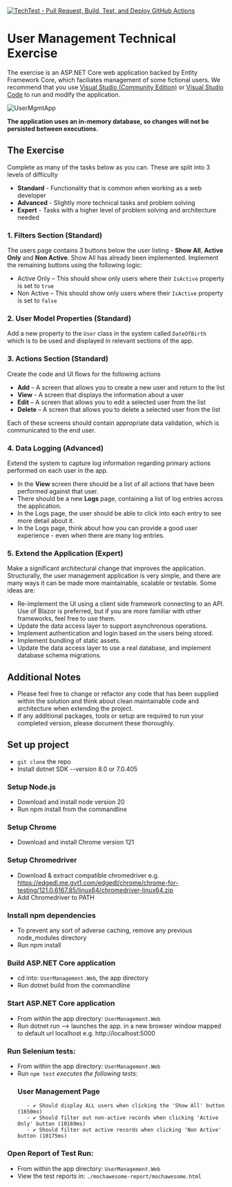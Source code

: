 [![TechTest - Pull Request, Build, Test, and Deploy GitHub Actions](https://github.com/KOlofinmoyin/infloTechTest/actions/workflows/git-hub-actions.yml/badge.svg)](https://github.com/KOlofinmoyin/infloTechTest/actions/workflows/git-hub-actions.yml)

# User Management Technical Exercise

The exercise is an ASP.NET Core web application backed by Entity Framework Core, which faciliates management of some fictional users.
We recommend that you use [Visual Studio (Community Edition)](https://visualstudio.microsoft.com/downloads) or [Visual Studio Code](https://code.visualstudio.com/Download) to run and modify the application. 


![UserMgmtApp](https://github.com/KOlofinmoyin/infloTechTest/assets/33905131/2836c967-8db1-40b3-a09a-608dc9ae187d)


**The application uses an in-memory database, so changes will not be persisted between executions.**

## The Exercise
Complete as many of the tasks below as you can. These are split into 3 levels of difficulty 
* **Standard** - Functionality that is common when working as a web developer
* **Advanced** - Slightly more technical tasks and problem solving
* **Expert** - Tasks with a higher level of problem solving and architecture needed

### 1. Filters Section (Standard)

The users page contains 3 buttons below the user listing - **Show All**, **Active Only** and **Non Active**. Show All has already been implemented. Implement the remaining buttons using the following logic:
* Active Only – This should show only users where their `IsActive` property is set to `true`
* Non Active – This should show only users where their `IsActive` property is set to `false`

### 2. User Model Properties (Standard)

Add a new property to the `User` class in the system called `DateOfBirth` which is to be used and displayed in relevant sections of the app.

### 3. Actions Section (Standard)

Create the code and UI flows for the following actions
* **Add** – A screen that allows you to create a new user and return to the list
* **View** - A screen that displays the information about a user
* **Edit** – A screen that allows you to edit a selected user from the list  
* **Delete** – A screen that allows you to delete a selected user from the list

Each of these screens should contain appropriate data validation, which is communicated to the end user.

### 4. Data Logging (Advanced)

Extend the system to capture log information regarding primary actions performed on each user in the app.
* In the **View** screen there should be a list of all actions that have been performed against that user. 
* There should be a new **Logs** page, containing a list of log entries across the application.
* In the Logs page, the user should be able to click into each entry to see more detail about it.
* In the Logs page, think about how you can provide a good user experience - even when there are many log entries.

### 5. Extend the Application (Expert)

Make a significant architectural change that improves the application.
Structurally, the user management application is very simple, and there are many ways it can be made more maintainable, scalable or testable.
Some ideas are:
* Re-implement the UI using a client side framework connecting to an API. Use of Blazor is preferred, but if you are more familiar with other frameworks, feel free to use them.
* Update the data access layer to support asynchronous operations.
* Implement authentication and login based on the users being stored.
* Implement bundling of static assets.
* Update the data access layer to use a real database, and implement database schema migrations.

## Additional Notes

* Please feel free to change or refactor any code that has been supplied within the solution and think about clean maintainable code and architecture when extending the project.
* If any additional packages, tools or setup are required to run your completed version, please document these thoroughly.

## Set up project
* `git clone` the repo
* Install dotnet SDK --version 8.0 or 7.0.405

### Setup Node.js
* Download and install node version 20
* Run npm install from the commandline

### Setup Chrome
* Download and install Chrome version 121

### Setup Chromedriver
* Download & extract compatible chromedriver e.g. https://edgedl.me.gvt1.com/edgedl/chrome/chrome-for-testing/121.0.6167.85/linux64/chromedriver-linux64.zip
* Add Chromedriver to PATH

### Install npm dependencies
* To prevent any sort of adverse caching, remove any previous node_modules directory
* Run npm install

### Build ASP.NET Core application
* cd into: `UserManagement.Web`, the app directory
* Run dotnet build from the commandline

### Start ASP.NET Core application
* From within the app directory: `UserManagement.Web`
* Run dotnet run --> launches the app. in a new browser window mapped to default url localhost e.g. http://localhost:5000

### Run Selenium tests:
* From within the app directory: `UserManagement.Web`
* Run `npm test` _executes the following tests:_
     ### User Management Page
         - ✔ Should display ALL users when clicking the 'Show All' button (1650ms)
         - ✔ Should filter out non-active records when clicking 'Active Only' button (10169ms)
         - ✔ Should filter out active records when clicking 'Non Active' button (10175ms)

### Open Report of Test Run:
 * From within the app directory: `UserManagement.Web`
 * View the test reports in: `./mochawesome-report/mochawesome.html`

